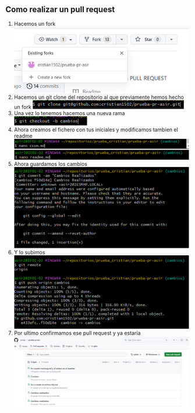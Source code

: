 ## Como realizar un pull request
1. Hacemos un fork  
![captura](capturas/Captura1.PNG)
2. Hacemos un git clone del repositorio al que previamente hemos hecho un fork
![captura](capturas/Captura2.PNG)
3. Una vez lo tenemos hacemos una nueva rama 
![captura](capturas/Captura3.PNG)
4. Ahora creamos el fichero con tus iniciales y modificamos tambien el readme
![captura](capturas/Captura4.PNG)
![captura](capturas/Captura5.PNG)
5. Ahora guardamos los cambios 
![captura](capturas/Captura6.PNG)
6. Y lo subimos
![captura](capturas/Captura7.PNG)
7. Por ultimo confirmamos ese pull request y ya estaría
![captura](capturas/Captura8.PNG)
